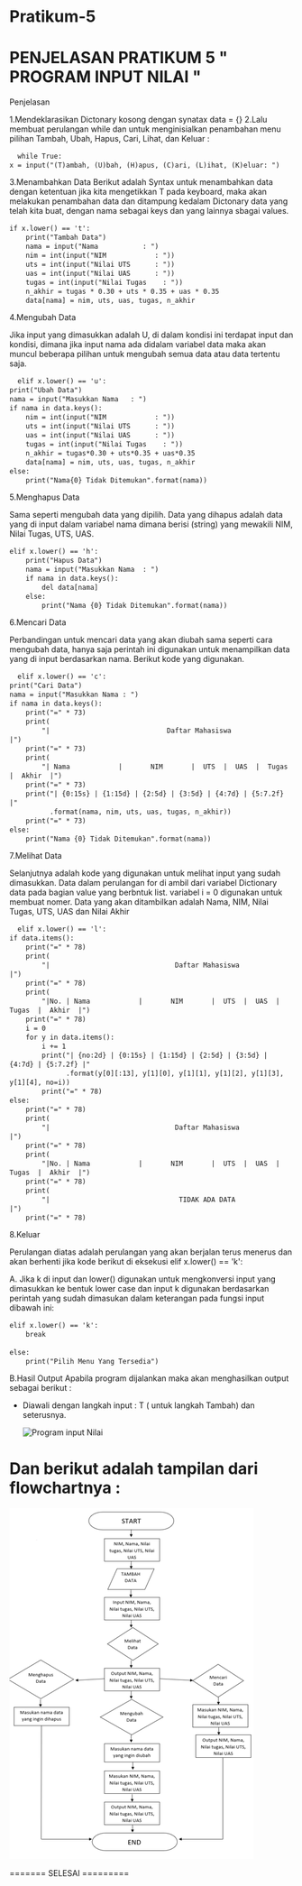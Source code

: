 # Pratikum-5

# PENJELASAN PRATIKUM 5 " PROGRAM INPUT NILAI "

Penjelasan

1.Mendeklarasikan Dictonary kosong dengan synatax data = {}
2.Lalu membuat perulangan while dan untuk menginisialkan penambahan menu pilihan Tambah, Ubah, Hapus, Cari, Lihat, dan Keluar :

      while True:
    x = input("(T)ambah, (U)bah, (H)apus, (C)ari, (L)ihat, (K)eluar: ")

3.Menambahkan Data
Berikut adalah Syntax untuk menambahkan data dengan ketentuan jika kita mengetikkan T pada keyboard, maka akan melakukan penambahan data dan ditampung kedalam Dictonary data yang telah kita buat, dengan nama sebagai keys dan yang lainnya sbagai values.

    if x.lower() == 't':
        print("Tambah Data")
        nama = input("Nama           : ")
        nim = int(input("NIM            : "))
        uts = int(input("Nilai UTS      : "))
        uas = int(input("Nilai UAS      : "))
        tugas = int(input("Nilai Tugas    : "))
        n_akhir = tugas * 0.30 + uts * 0.35 + uas * 0.35
        data[nama] = nim, uts, uas, tugas, n_akhir

4.Mengubah Data

Jika input yang dimasukkan adalah U, di dalam kondisi ini terdapat input dan kondisi, dimana jika input nama ada didalam variabel data maka akan muncul beberapa pilihan untuk mengubah semua data atau data tertentu saja.

      elif x.lower() == 'u':
    print("Ubah Data")
    nama = input("Masukkan Nama   : ")
    if nama in data.keys():
        nim = int(input("NIM            : "))
        uts = int(input("Nilai UTS      : "))
        uas = int(input("Nilai UAS      : "))
        tugas = int(input("Nilai Tugas    : "))
        n_akhir = tugas*0.30 + uts*0.35 + uas*0.35
        data[nama] = nim, uts, uas, tugas, n_akhir
    else:
        print("Nama{0} Tidak Ditemukan".format(nama))

5.Menghapus Data

Sama seperti mengubah data yang dipilih.
Data yang dihapus adalah data yang di input dalam variabel nama dimana berisi (string) yang mewakili NIM, Nilai Tugas, UTS, UAS.

    elif x.lower() == 'h':
        print("Hapus Data")
        nama = input("Masukkan Nama  : ")
        if nama in data.keys():
            del data[nama]
        else:
            print("Nama {0} Tidak Ditemukan".format(nama))

6.Mencari Data

Perbandingan untuk mencari data yang akan diubah sama seperti cara mengubah data, hanya saja perintah ini digunakan untuk menampilkan data yang di input berdasarkan nama. Berikut kode yang digunakan.

      elif x.lower() == 'c':
    print("Cari Data")
    nama = input("Masukkan Nama : ")
    if nama in data.keys():
        print("=" * 73)
        print(
            "|                             Daftar Mahasiswa                          |")
        print("=" * 73)
        print(
            "| Nama            |       NIM       |  UTS  |  UAS  |  Tugas  |  Akhir  |")
        print("=" * 73)
        print("| {0:15s} | {1:15d} | {2:5d} | {3:5d} | {4:7d} | {5:7.2f} |"
              .format(nama, nim, uts, uas, tugas, n_akhir))
        print("=" * 73)
    else:
        print("Nama {0} Tidak Ditemukan".format(nama))

7.Melihat Data

Selanjutnya adalah kode yang digunakan untuk melihat input yang sudah dimasukkan.
Data dalam perulangan for di ambil dari variabel Dictionary data pada bagian value yang berbntuk list. variabel i = 0 digunakan untuk membuat nomer. Data yang akan ditambilkan adalah Nama, NIM, Nilai Tugas, UTS, UAS dan Nilai Akhir

      elif x.lower() == 'l':
    if data.items():
        print("=" * 78)
        print(
            "|                               Daftar Mahasiswa                             |")
        print("=" * 78)
        print(
            "|No. | Nama            |       NIM       |  UTS  |  UAS  |  Tugas  |  Akhir  |")
        print("=" * 78)
        i = 0
        for y in data.items():
            i += 1
            print("| {no:2d} | {0:15s} | {1:15d} | {2:5d} | {3:5d} | {4:7d} | {5:7.2f} |"
                  .format(y[0][:13], y[1][0], y[1][1], y[1][2], y[1][3], y[1][4], no=i))
            print("=" * 78)
    else:
        print("=" * 78)
        print(
            "|                               Daftar Mahasiswa                             |")
        print("=" * 78)
        print(
            "|No. | Nama            |       NIM       |  UTS  |  UAS  |  Tugas  |  Akhir  |")
        print("=" * 78)
        print(
            "|                                TIDAK ADA DATA                              |")
        print("=" * 78)

8.Keluar

Perulangan diatas adalah perulangan yang akan berjalan terus menerus dan akan berhenti jika kode berikut di eksekusi elif x.lower() == 'k':

A. Jika k di input dan lower() digunakan untuk mengkonversi input yang dimasukkan ke bentuk lower case dan input k digunakan berdasarkan perintah yang sudah dimasukan dalam keterangan pada fungsi input dibawah ini:

    elif x.lower() == 'k':
        break

    else:
        print("Pilih Menu Yang Tersedia")

B.Hasil Output
Apabila program dijalankan maka akan menghasilkan output sebagai berikut : 

- Diawali dengan langkah input : 
T ( untuk langkah Tambah) dan seterusnya.


   ![Program input Nilai](https://user-images.githubusercontent.com/115912116/204193343-89a7f6c7-57a7-4d3b-876c-85bacf90c35e.PNG)


# Dan berikut adalah tampilan dari flowchartnya :

   <img src="flow.png">


   ======= SELESAI =========

